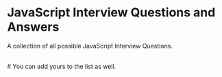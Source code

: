 # JavaScript Interview Questions and Answers
A collection of all possible JavaScript Interview Questions.

<br>
# You can add yours to the list as well.
